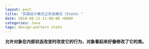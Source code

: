 ```yaml
---
layout: post
title: "实践设计模式之状态模式（State）"
date: 2018-08-11 11:08:00 +0800
categories: Java
tags: design-pattern state
---
```


**允许对象在内部状态改变时改变它的行为，对象看起来好像修改了它的类。**